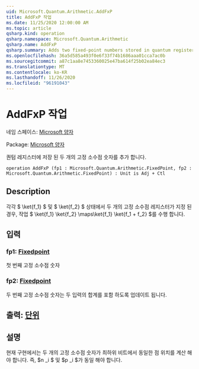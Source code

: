 ```yaml
---
uid: Microsoft.Quantum.Arithmetic.AddFxP
title: AddFxP 작업
ms.date: 11/25/2020 12:00:00 AM
ms.topic: article
qsharp.kind: operation
qsharp.namespace: Microsoft.Quantum.Arithmetic
qsharp.name: AddFxP
qsharp.summary: Adds two fixed-point numbers stored in quantum registers.
ms.openlocfilehash: 36a5d585a493f0e6f33f74b1686aaa01cca7ac0b
ms.sourcegitcommit: a87c1aa8e7453360025e47ba614f25b02ea84ec3
ms.translationtype: MT
ms.contentlocale: ko-KR
ms.lasthandoff: 11/26/2020
ms.locfileid: "96191043"
---
```

# <a name="addfxp-operation"></a>AddFxP 작업

네임 스페이스: [Microsoft 양자](xref:Microsoft.Quantum.Arithmetic)

Package: [Microsoft 양자](https://nuget.org/packages/Microsoft.Quantum.Numerics)


퀀텀 레지스터에 저장 된 두 개의 고정 소수점 숫자를 추가 합니다.

```qsharp
operation AddFxP (fp1 : Microsoft.Quantum.Arithmetic.FixedPoint, fp2 : Microsoft.Quantum.Arithmetic.FixedPoint) : Unit is Adj + Ctl
```


## <a name="description"></a>Description

각각 $ \ket{f_1} $ 및 $ \ket{f_2} $ 상태에서 두 개의 고정 소수점 레지스터가 지정 된 경우, 작업 $ \ket{f_1} \ket{f_2} \maps\ket{f_1} \ket{f_1 + f_2} $를 수행 합니다.

## <a name="input"></a>입력

### <a name="fp1--fixedpoint"></a>fp1: [Fixedpoint](xref:Microsoft.Quantum.Arithmetic.FixedPoint)

첫 번째 고정 소수점 숫자


### <a name="fp2--fixedpoint"></a>fp2: [Fixedpoint](xref:Microsoft.Quantum.Arithmetic.FixedPoint)

두 번째 고정 소수점 숫자는 두 입력의 합계를 포함 하도록 업데이트 됩니다.



## <a name="output--unit"></a>출력: [단위](xref:microsoft.quantum.lang-ref.unit)



## <a name="remarks"></a>설명

현재 구현에서는 두 개의 고정 소수점 숫자가 최하위 비트에서 동일한 점 위치를 계산 해야 합니다. 즉, $n _i $ 및 $p _i $가 동일 해야 합니다.